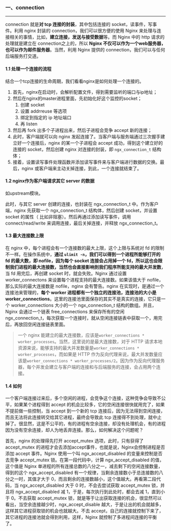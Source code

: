 ### 一、connection

---

connection 就是**对 tcp 连接的封装**，其中包括连接的 socket，读事件，写事件。利用 nginx 封装的 connection，我们可以很方便的使用 Nginx 来处理与连接相关的事情，比如，**建立连接，发送与接受数据**等。而 Nginx 中的 http 请求的处理就是建立在 connection之上的，所以 **Nginx 不仅可以作为一个web服务器，也可以作为邮件服务器**。当然，利用 Nginx 提供的 connection，我们可以与任何后端服务打交道。

#### 1.1 处理一个连接的流程

结合一个tcp连接的生命周期，我们看看nginx是如何处理一个连接的。

1. 首先，nginx在启动时，会解析配置文件，得到需要监听的端口与ip地址；
2. 然后在nginx的master进程里面，先初始化好这个监控的socket；
   1. 创建 socket
   2. 设置 addrreuse 等选项
   3. 绑定到指定的 ip 地址端口
   4. 再 listen
3. 然后再 fork 出多个子进程出来，然后子进程会竞争 accept 新的连接；
4. 此时，客户端就可以向 nginx 发起连接了。当客户端与服务端通过三次握手建立好一个连接后，nginx 的某一个子进程会 accept 成功，得到这个建立好的连接的 socket，然后创建 nginx 对连接的封装，即 `ngx_connection_t` 结构体；
5. 接着，设置读写事件处理函数并添加读写事件来与客户端进行数据的交换。最后，nginx 或客户端来主动关掉连接，到此，一个连接就结束了。

#### 1.2 nginx作为客户端请求其它 server 的数据

如upstream模块。

此时，与其它 server 创建的连接，也封装在 ngx_connection_t 中。作为客户端，nginx 先获取一个 ngx_connection_t 结构体，然后创建 socket，并设置 socket 的属性（ 比如非阻塞）。然后再通过添加读写事件，调用 connect/read/write 来调用连接，最后关掉连接，并释放 ngx_connection_t。

#### 1.3 最大连接数上限

在 nginx 中，每个进程会有一个连接数的最大上限，这个上限与系统对 fd 的限制不一样。在操作系统中，**通过 `ulimit -n`，我们可以得到一个进程所能够打开的 fd 的最大数，即 nofile，因为每个 socket 连接会占用掉一个 fd，所以这也会限制我们进程的最大连接数，当然也会直接影响到我们程序所能支持的最大并发数**，当 fd 用完后，再创建 socket 时，就会失败。Nginx 通过设置 worker_connectons 来设置每个进程支持的最大连接数。如果该值大于 nofile，那么实际的最大连接数是 nofile，nginx 会有警告。nginx 在实现时，是通过一个连接池来管理的，**每个 worker 进程都有一个独立的连接池，连接池的大小是 worker_connections**。这里的连接池里面保存的其实不是真实的连接，它只是一个 worker_connections 大小的一个 ngx_connection_t 结构的数组。并且，Nginx 会通过一个链表 free_connections 来保存所有的空闲 ngx_connection_t，每次获取一个连接时，就从空闲连接链表中获取一个，用完后，再放回空闲连接链表里面。

>一个 nginx 能建立的最大连接数，应该是`worker_connections * worker_processes`。当然，这里说的是最大连接数，对于 HTTP 请求本地资源来说，能够支持的最大并发数量是`worker_connections * worker_processes`，而如果是 HTTP 作为反向代理来说，最大并发数量应该是`worker_connections * worker_processes/2`。因为作为反向代理服务器，每个并发会建立与客户端的连接和与后端服务的连接，会占用两个连接。

#### 1.4 如何

一个客户端连接过来后，多个空闲的进程，会竞争这个连接，这种竞争会导致不公平，如果某个进程得到 accept 的机会比较多，它的空闲连接很快就用完了，如果不提前做一些控制，当 accept 到一个新的 tcp 连接后，因为无法得到空闲连接，而且无法将此连接转交给其它进程，最终会导致此 tcp 连接得不到处理，就中止掉了。很显然，这是不公平的，有的进程有空余连接，却没有处理机会，有的进程因为没有空余连接，却人为地丢弃连接。那么，如何解决这个问题呢？

首先，nginx 的处理得先打开 accept_mutex 选项，此时，只有获得了 accept_mutex 的进程才会去添加accept事件，也就是说，Nginx会控制进程是否添加 accept 事件。Nginx 使用一个叫 ngx_accept_disabled 的变量来控制是否去竞争 accept_mutex 锁。在第一段代码中，计算 ngx_accept_disabled 的值，这个值是 Nginx 单进程的所有连接总数的八分之一，减去剩下的空闲连接数量，得到的这个 ngx_accept_disabled 有一个规律，当剩余连接数小于总连接数的八分之一时，其值才大于 0，而且剩余的连接数越小，这个值越大。再看第二段代码，当 ngx_accept_disabled 大于 0 时，不会去尝试获取 accept_mutex 锁，并且将 ngx_accept_disabled 减 1，于是，每次执行到此处时，都会去减 1，直到小于 0。不去获取 accept_mutex 锁，就是等于让出获取连接的机会，很显然可以看出，当空余连接越少时，ngx_accept_disable 越大，于是让出的机会就越多，这样其它进程获取锁的机会也就越大。不去 accept，自己的连接就控制下来了，其它进程的连接池就会得到利用，这样，Nginx 就控制了多进程间连接的平衡了。



































